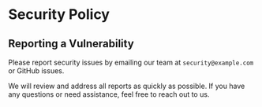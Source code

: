 # Security Policy

## Reporting a Vulnerability

Please report security issues by emailing our team at `security@example.com` or GitHub issues.

We will review and address all reports as quickly as possible.
If you have any questions or need assistance, feel free to reach out to us.
